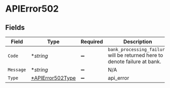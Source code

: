 # APIError502


## Fields

| Field                                                                       | Type                                                                        | Required                                                                    | Description                                                                 |
| --------------------------------------------------------------------------- | --------------------------------------------------------------------------- | --------------------------------------------------------------------------- | --------------------------------------------------------------------------- |
| `Code`                                                                      | **string*                                                                   | :heavy_minus_sign:                                                          | `bank_processing_failure` will be returned here to denote failure at bank.<br/> |
| `Message`                                                                   | **string*                                                                   | :heavy_minus_sign:                                                          | N/A                                                                         |
| `Type`                                                                      | [*APIError502Type](../../models/errors/apierror502type.md)                  | :heavy_minus_sign:                                                          | api_error                                                                   |